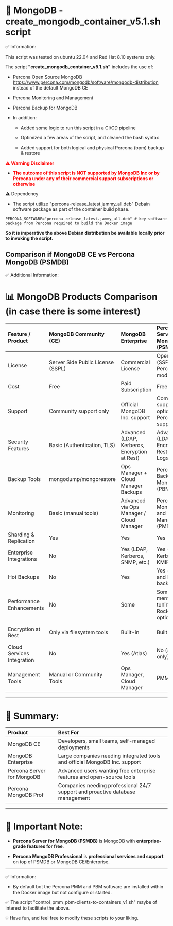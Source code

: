 # 📌 MongoDB - create_mongodb_container_v5.1.sh script

✅ Information:

This script was tested on ubuntu 22.04 and Red Hat 8.10 systems only. 

The script **"create_mongodb_container_v5.1.sh"** includes the use of:
    
- Percona Open Source MongoDB  https://www.percona.com/mongodb/software/mongodb-distribution instead of the default MongoDB CE

- Percona Monitoring and Management

- Percona Backup for MongoDB

 - In addition:

   - Added some logic to run this script in a CI/CD pipeline 

   - Optimized a few areas of the script, and cleaned the bash syntax 

    - Added support for both logical and physical Percona (bpm) backup & restore 

<b style="color:red">
⚠️ Warning Disclaimer 

- The outcome of this script is NOT supported by MongoDB Inc or by Percona under any of their commercial support
subscriptions or otherwise</b>

⚠️ Dependency
 
 - The script utilize "percona-release_latest.jammy_all.deb" Debain software package as part of the container build phase.

```
PERCONA_SOFTWARE="percona-release_latest.jammy_all.deb" # key software package from Percona required to build the Docker image
```

**So it is imperative the above Debian distribution be available locally prior to invoking the script.**     

## Comparison if MongoDB CE vs Percona MongoDB (PSMDB)


✅ Additional Information:

# 📊 MongoDB Products Comparison (in case there is some interest)

| Feature / Product | MongoDB Community (CE) | MongoDB Enterprise | Percona Server for MongoDB (PSMDB) | Percona MongoDB Professional (Prof) |
|:------------------|:----------------------|:-------------------|:----------------------------------|:------------------------------------|
| License           | Server Side Public License (SSPL) | Commercial License | Open Source (SSPL + Percona modifications) | Commercial Support Package |
| Cost              | Free                   | Paid Subscription   | Free                              | Paid Support Plan                  |
| Support           | Community support only | Official MongoDB Inc. support | Community support + optional paid Percona support | Full Percona enterprise support |
| Security Features | Basic (Authentication, TLS) | Advanced (LDAP, Kerberos, Encryption at Rest) | Advanced (LDAP, Encryption at Rest, Audit Logs, KMIP) | Same as PSMDB + tuning, hardening |
| Backup Tools      | mongodump/mongorestore | Ops Manager + Cloud Manager Backups | Percona Backup for MongoDB (PBM) | PBM + Full Backup/Recovery support |
| Monitoring        | Basic (manual tools)    | Advanced via Ops Manager / Cloud Manager | Percona Monitoring and Management (PMM, Free) | Full Monitoring + tuning |
| Sharding & Replication | Yes               | Yes                 | Yes                              | Yes                                |
| Enterprise Integrations | No                | Yes (LDAP, Kerberos, SNMP, etc.) | Yes (LDAP, Kerberos, KMIP) | Yes                               |
| Hot Backups       | No                     | Yes                 | Yes (via PBM and hot backup) | Yes                                |
| Performance Enhancements | No              | Some                | Some (better memory tuning, RocksDB optional) | Yes (custom tuning support) |
| Encryption at Rest | Only via filesystem tools | Built-in          | Built-in                         | Built-in + Enterprise hardening     |
| Cloud Services Integration | No            | Yes (Atlas)         | No (self-host only)            | No (self-host only)                      |
| Management Tools  | Manual or Community Tools | Ops Manager, Cloud Manager | PMM (Free)         | PMM + Expert Analysis               |

---

# 🧐 **Summary:**

| Product | Best For |
|:--------|:---------|
| MongoDB CE | Developers, small teams, self-managed deployments |
| MongoDB Enterprise | Large companies needing integrated tools and official MongoDB Inc. support |
| Percona Server for MongoDB | Advanced users wanting free enterprise features and open-source tools |
| Percona MongoDB Prof | Companies needing professional 24/7 support and proactive database management |

---

# 📌 Important Note:
- **Percona Server for MongoDB (PSMDB)** is MongoDB with **enterprise-grade features for free**.

- **Percona MongoDB Professional** is **professional services and support** on top of PSMDB or MongoDB CE/Enterprise.

---

✅ Information:

- By default bot the Percona PMM and PBM software are installed within the Docker image but not configure or started.

✅ The script "control_pmm_pbm-clients-to-containers_v1.sh" maybe of interest to facilitate the above. 

💡 Have fun, and feel free to modify these scripts to your liking. 
